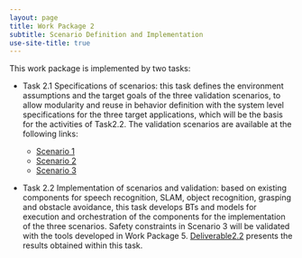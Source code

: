 ```yaml
---
layout: page
title: Work Package 2
subtitle: Scenario Definition and Implementation
use-site-title: true
---
```


This work package is implemented by two tasks:


- Task 2.1 Specifications of scenarios: this task defines the environment
assumptions and the target goals of the three validation scenarios, to allow modularity and reuse
in behavior definition with the system level specifications for the three target applications,
which will be the basis for the activities of Task2.2. The validation scenarios are available at the following links: 
  - [Scenario 1](../scenario1)
  - [Scenario 2](../scenario2)
  - [Scenario 3](../scenario3)

- Task 2.2 Implementation of scenarios and validation: based on existing components
for speech recognition, SLAM, object recognition, grasping and obstacle avoidance, this
task develops BTs and models for execution and orchestration of the components for the implementation
of the three scenarios. Safety constraints in Scenario 3 will be validated with the tools
developed in Work Package 5. [Deliverable2.2](https://github.com/CARVE-ROBMOSYS/Coordination/blob/master/deliverables/D2.2-Models%20of%20components%20and%20BTs%20for%20scenario1-3.pdf) presents the results obtained within this task.
